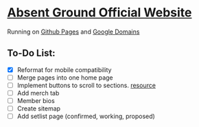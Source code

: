 # [Absent Ground Official Website](https://www.absentground.com)
Running on [Github Pages](https://pages.github.com) and [Google Domains](https://domains.google.com)
## To-Do List:
- [x] Reformat for mobile compatibility
- [ ] Merge pages into one home page
- [ ] Implement buttons to scroll to sections. [resource](https://stackoverflow.com/questions/5007530/how-do-i-scroll-to-an-element-using-javascript)
- [ ] Add merch tab
- [ ] Member bios
- [ ] Create sitemap
- [ ] Add setlist page (confirmed, working, proposed)

